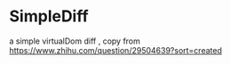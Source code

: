 # SimpleDiff
a simple virtualDom diff , copy from https://www.zhihu.com/question/29504639?sort=created
